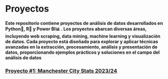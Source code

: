 # Proyectos
#### Este repositorio contiene proyectos de análisis de datos desarrollados en Python🐍, R🧮 y Power BI📊 . Los proyectos abarcan diversas áreas, incluyendo web scraping, data mining, machine learning y visualización de datos. Cada proyecto está diseñado para explorar y aplicar técnicas avanzadas en la extracción, procesamiento, análisis y presentación de datos, proporcionando ejemplos prácticos y soluciones en el campo del análisis de datos

### [Proyecto #1: Manchester City Stats 2023/24](#Proyecto1:%20Web%20Scraping/Descripcion.md)


